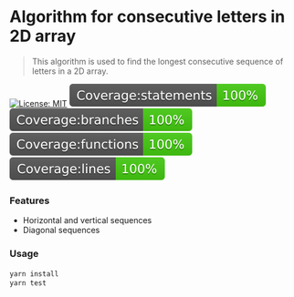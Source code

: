 # Algorithm for consecutive letters in 2D array

> This algorithm is used to find the longest consecutive sequence of letters in a 2D array.

[![License: MIT](https://img.shields.io/badge/License-MIT-yellow.svg)](https://opensource.org/licenses/MIT)
![](__badges__/badge-statements.svg)
![](__badges__/badge-branches.svg)
![](__badges__/badge-functions.svg)
![](__badges__/badge-lines.svg)

### Features

- Horizontal and vertical sequences
- Diagonal sequences

### Usage

```javascript
yarn install
yarn test
```
